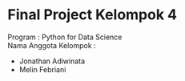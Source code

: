 # Final Project Kelompok 4
Program : Python for Data Science
<br>Nama Anggota Kelompok :
- Jonathan Adiwinata
- Melin Febriani
                 
